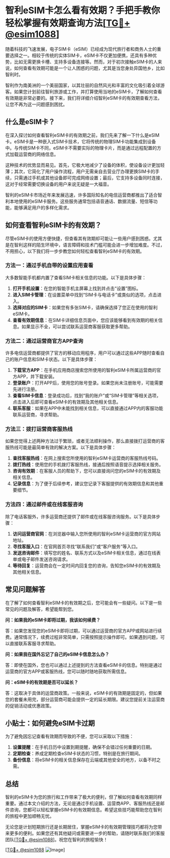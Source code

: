 # 智利eSIM卡怎么看有效期？手把手教你轻松掌握有效期查询方法[[TG💪+ @esim1088](https://t.me/s/esim1088)]

随着科技的飞速发展，电子SIM卡（eSIM）已经成为现代旅行者和商务人士的重要选择之一。相较于传统的实体SIM卡，eSIM卡不仅更加便携，还具有多种优势，比如无需更换卡槽、支持多设备连接等。然而，对于初次接触eSIM卡的人来说，如何查看有效期可能是一个让人困惑的问题，尤其是当您身处异国他乡，比如智利时。

智利作为南美洲的一个美丽国家，以其壮丽的自然风光和丰富的文化吸引着全球游客。如果您计划前往智利旅游或工作，并打算使用当地的eSIM卡，了解如何查看有效期是非常必要的。接下来，我们将详细介绍智利eSIM卡的有效期查看方法，让您不再为这一问题感到困扰。

## 什么是eSIM卡？

在深入探讨如何查看智利eSIM卡的有效期之前，我们先来了解一下什么是eSIM卡。eSIM卡是一种嵌入式SIM卡技术，它将传统的物理SIM卡功能集成到设备中。与传统SIM卡不同，eSIM卡不需要实际的物理卡片，而是通过远程配置的方式加载运营商的网络信息。

这种技术的优势显而易见。首先，它极大地减少了设备的体积，使设备设计更加轻薄；其次，它简化了用户操作流程，用户无需亲自去营业厅办理更换SIM卡的手续，只需通过手机或其他设备即可完成网络设置；最后，它支持多设备同时连接，这对于经常需要切换设备的用户来说无疑是一大福音。

智利的eSIM卡市场近年来发展迅速，许多国际知名的电信运营商都推出了适合智利本地使用的eSIM卡服务。这些服务通常包括语音通话、数据流量、短信等功能，能够满足用户的多样化需求。

## 如何查看智利eSIM卡的有效期？

尽管eSIM卡的使用方便快捷，但查看其有效期却可能让一些用户感到困惑。尤其是在智利这样的陌生环境中，语言障碍和技术门槛可能会进一步增加难度。不过，不用担心，以下我们将一步步教您如何轻松查看智利eSIM卡的有效期。

### 方法一：通过手机自带的设置应用查看

大多数智能手机都内置了查看SIM卡相关信息的功能。以下是具体步骤：

1. **打开手机设置**：在您的智能手机主屏幕上找到并点击“设置”图标。
2. **进入SIM卡管理**：在设置菜单中找到“SIM卡与电话卡”或类似的选项，点击进入。
3. **选择对应的SIM卡**：如果您有多张SIM卡，请确保选择了您正在使用的智利eSIM卡。
4. **查看有效期信息**：在SIM卡详细信息页面中，您应该能够看到有效期的相关信息。如果显示不全，可以尝试联系运营商客服获取更多帮助。

### 方法二：通过运营商官方APP查询

许多电信运营商都提供了官方的移动应用程序，用户可以通过这些APP随时查看自己的账户信息和SIM卡状态。以下是具体步骤：

1. **下载官方APP**：在手机应用商店搜索您所使用的智利eSIM卡所属运营商的官方APP，并下载安装。
2. **登录账户**：打开APP后，使用您的账号登录。如果您尚未注册账号，可能需要先进行注册。
3. **查看SIM卡信息**：登录成功后，找到“我的账户”或“SIM卡管理”等相关选项，点击进入后即可查看eSIM卡的有效期及其他相关信息。
4. **联系客服**：如果在APP中未能找到相关信息，可以直接通过APP内的客服功能联系运营商，寻求帮助。

### 方法三：拨打运营商客服热线

如果您觉得上述两种方法过于繁琐，或者无法顺利操作，那么直接拨打运营商的客服热线可能是最简单有效的解决方案。以下是具体步骤：

1. **查找客服热线**：在网上搜索您所使用的智利eSIM卡运营商的客服热线号码。
2. **拨打热线**：使用您的手机拨打客服热线，接通后按照语音提示选择相关服务。
3. **咨询有效期**：在客服人员的帮助下，您可以直接询问您的eSIM卡的有效期及相关信息。
4. **记录信息**：为了便于后续参考，建议您记录下客服提供的有效期信息和其他重要细节。

### 方法四：通过邮件或在线客服咨询

除了电话客服外，许多运营商还提供了邮件或在线客服咨询服务。以下是具体步骤：

1. **访问运营商官网**：在浏览器中输入您所使用的智利eSIM卡运营商的官方网站地址。
2. **寻找客服入口**：在官网首页寻找“联系我们”或“客户服务”等入口。
3. **发送咨询邮件**：填写您的姓名、联系方式以及eSIM卡相关信息，通过在线表单或电子邮件发送咨询请求。
4. **等待回复**：运营商会在一定时间内回复您的咨询，告知您eSIM卡的有效期及其他相关信息。

## 常见问题解答

在了解了如何查看智利eSIM卡的有效期之后，您可能会有一些疑问。以下是一些常见的问题及解答，希望能帮到您。

**问：如果我的eSIM卡即将过期，我该如何续费？**

答：如果您发现您的eSIM卡即将过期，可以通过运营商的官方APP或网站进行续费。通常情况下，续费过程非常简单，只需按照提示操作即可。如果遇到问题，可以直接联系客服寻求帮助。

**问：如果我在国外忘记了自己的eSIM卡信息怎么办？**

答：即使在国外，您也可以通过上述提到的方法查看eSIM卡的信息。特别是通过运营商的官方APP或客服热线，您可以随时随地获取所需信息。

**问：eSIM卡的有效期是否可以延长？**

答：这取决于具体的运营商政策。一般来说，eSIM卡的有效期是固定的，但如果您的套餐未用完，部分运营商可能会提供一定的延长期限。建议您提前关注运营商的促销活动或优惠政策。

## 小贴士：如何避免eSIM卡过期

为了避免因忘记查看有效期而导致的不便，您可以采取以下措施：

1. **设置提醒**：在手机日历中设置到期提醒，确保不会错过任何重要的日期。
2. **定期检查**：养成定期检查eSIM卡状态的习惯，特别是在旅行期间。
3. **备份信息**：将eSIM卡的相关信息保存在云端或其他安全的地方，以备不时之需。

## 总结

智利的eSIM卡为您的旅行和工作带来了极大的便利，但了解如何查看有效期同样重要。通过本文介绍的方法，无论是通过手机设置、运营商APP、客服热线还是邮件咨询，您都可以轻松掌握eSIM卡的有效期信息。希望这些技巧能帮助您在智利的旅程中更加顺畅无忧。

无论您是计划短期旅行还是长期居住，掌握eSIM卡的有效期管理技巧都将为您带来更多的便利。如果您还有其他疑问或需要进一步的帮助，请随时联系我们的客服团队[[TG💪+ @esim1088](https://t.me/s/esim1088)]。祝您在智利的旅程愉快！

[[TG💪+ @esim1088](https://t.me/s/esim1088) ![Image](https://i.postimg.cc/4NQfJmqS/Snipaste-2025-05-13-00-14-12.png)]